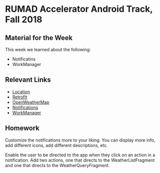 # RUMAD Accelerator Android Track, Fall 2018

## Material for the Week

This week we learned about the following:

* Notificatins
* WorkManager

## Relevant Links
* [Location](https://developer.android.com/training/location/retrieve-current)
* [Retrofit](http://square.github.io/retrofit/)
* [OpenWeatherMap](https://openweathermap.org/api)
* [Notifications](https://developer.android.com/guide/topics/ui/notifiers/notifications)
* [WorkManager](https://developer.android.com/topic/libraries/architecture/workmanager/)

## Homework

Customize the notifications more to your liking. You can display more info, add different icons, add different descriptions, etc. 


Enable the user to be directed to the app when they click on an action in a notification. Add two actions, one that directs to the WeatherListFragment
and one that directs to the WeatherQueryFragment.



